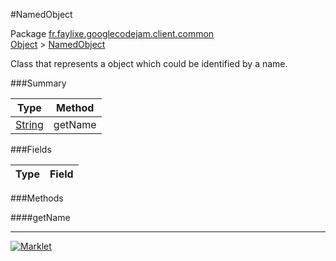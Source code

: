 #NamedObject

Package [fr.faylixe.googlecodejam.client.common](../)<br>
[Object](../../../../java/langObject.md) > [NamedObject](NamedObject.md)

<p>Class that represents a object which
 could be identified by a name.</p>

###Summary


| Type | Method |
| --- | --- |
| [String](../../../../java/langString.md) | getName |

###Fields


| Type | Field |
| --- | --- |

###Methods

####getName


---
[![Marklet](https://img.shields.io/badge/Generated%20by-Marklet-green.svg)](https://github.com/Faylixe/marklet)